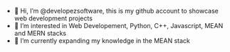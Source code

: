 - 👋 Hi, I’m @developezsoftware, this is my github account to showcase web development projects
- 👀 I’m interested in Web Developement, Python, C++, Javascript, MEAN and MERN stacks
- 🌱 I’m currently expanding my knowledge in the MEAN stack

<!---
developezsoftware/developezsoftware is a ✨ special ✨ repository because its `README.md` (this file) appears on your GitHub profile.
You can click the Preview link to take a look at your changes.
--->
